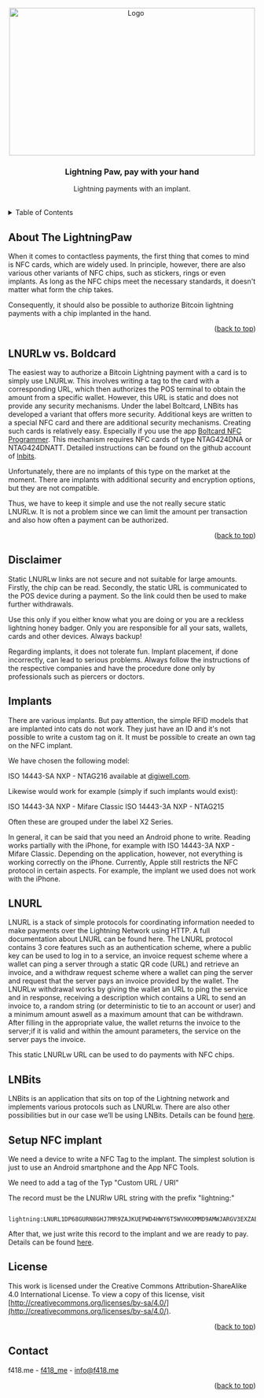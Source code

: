 

<!-- PROJECT LOGO -->
<br />
<div align="center">
  <a href="https://github.com/f418me/LightningPaw">
    <img src="https://github.com/f418me/LightningPaw/images/bild_title.jpg" alt="Logo" width="500" height="300">
  </a>

  <h3 align="center">Lightning Paw, pay with your hand</h3>

  <p align="center">
    Lightning payments with an implant.
    <br />
    <br />
  </p>
</div>



<!-- TABLE OF CONTENTS -->
<details>
  <summary>Table of Contents</summary>
  <ol>
    <li><a href="#about-the-lightningpaw">About the LightningPaw</a></li>
    <li><a href="#LNURLw-Boldcard">LNURLw vs. Boldcard</a></li>
    <li><a href="#LNURL">LNURL</a></li>
    <li><a href="#disclaimer">Disclaimer</a></li>
    <li><a href="#implants">Implants</a></li>
    <li><a href="#setup-nfc-implant">Setup NFC Implant</a></li>
    <li><a href="#license">License</a></li>
    <li><a href="#contact">Contact</a></li>
  </ol>
</details>



<!-- ABOUT THE LIGHTNINGPAW -->
## About The LightningPaw

<!-- 
[![Product Name Screen Shot][product-screenshot]](https://example.com)
-->

When it comes to contactless payments, the first thing that comes to mind is NFC cards, which are widely used. In principle, however, there are also various other variants of NFC chips, such as stickers, rings or even implants. As long as the NFC chips meet the necessary standards, it doesn't matter what form the chip takes.

Consequently, it should also be possible to authorize Bitcoin lightning payments with a chip implanted in the hand.




<p align="right">(<a href="#readme-top">back to top</a>)</p>




<!-- LNURLw BOLTCARD -->
## LNURLw vs. Boldcard

The easiest way to authorize a Bitcoin Lightning payment with a card is to simply use LNURLw. This involves writing a tag to the card with a corresponding URL, which then authorizes the POS terminal to obtain the amount from a specific wallet. However, this URL is static and does not provide any security mechanisms. Under the label Boltcard, LNBits has developed a variant that offers more security. Additional keys are written to a special NFC card and there are additional security mechanisms. Creating such cards is relatively easy. Especially if you use the app [Boltcard NFC Programmer](https://play.google.com/store/apps/details?id=com.lightningnfcapp). This mechanism requires NFC cards of type NTAG424DNA or NTAG424DNATT. Detailed instructions can be found on the github account of [lnbits](https://github.com/lnbits/lnbits/tree/main/lnbits/extensions/boltcards).

Unfortunately, there are no implants of this type on the market at the moment. There are implants with additional security and encryption options, but they are not compatible.

Thus, we have to keep it simple and use the not really secure static LNURLw. It is not a problem since we can limit the amount per transaction and also how often a payment can be authorized. 


<p align="right">(<a href="#readme-top">back to top</a>)</p>



<!-- DISCLAIMER -->
## Disclaimer

Static LNURLw links are not secure and not suitable for large amounts. Firstly, the chip can be read. Secondly, the static URL is communicated to the POS device during a payment. So the link could then be used to make further withdrawals.

Use this only if you either know what you are doing or you are a reckless lightning honey badger. Only you are responsible for all your sats, wallets, cards and other devices. Always backup! 

Regarding implants, it does not tolerate fun. Implant placement, if done incorrectly, can lead to serious problems. Always follow the instructions of the respective companies and have the procedure done only by professionals such as piercers or doctors.



<!-- IMPLANTS -->
## Implants

There are various implants. But pay attention, the simple RFID models that are implanted into cats do not work.  They just have an ID and it's not possible to write a custom tag on it. It must be possible to create an own tag on the NFC implant.

We have chosen the following model:

ISO 14443-SA NXP - NTAG216 available at [digiwell.com](https://digiwell.com/).

Likewise would work for example (simply if such implants would exist):

ISO 14443-3A NXP - Mifare Classic
ISO 14443-3A NXP - NTAG215

Often these are grouped under the label X2 Series. 

In general, it can be said that you need an Android phone to write. Reading works partially with the iPhone, for example with ISO 14443-3A NXP - Mifare Classic. Depending on the application, however, not everything is working correctly on the iPhone. Currently, Apple still restricts the NFC protocol in certain aspects. For example, the implant we used does not work with the iPhone. 



<!-- LNURL -->
## LNURL

LNURL is a stack of simple protocols for coordinating information needed to make payments over the Lightning Network using HTTP. A full documentation about LNURL can be found here. 
The LNURL protocol contains 3 core features such as an authentication scheme, where a public key can be used to log in to a service, an invoice request scheme where a wallet can ping a server through a static QR code (URL) and retrieve an invoice, and a withdraw request scheme where a wallet can ping the server and request that the server pays an invoice provided by the wallet. 
The LNURLw withdrawal works by giving the wallet an URL to ping the service and in response, receiving a description which contains a URL to send an invoice to, a random string (or deterministic to tie to an account or user) and a minimum amount aswell as a maximum amount that can be withdrawn. After filling in the appropriate value, the wallet returns the invoice to the server;if it is valid and within the amount parameters, the service on the server pays the invoice.

This static LNURLw URL can be used to do payments with NFC chips.


## LNBits
LNBits is an application that sits on top of the Lightning network and implements various protocols such as LNURLw. There are also other possibilities but in our case we’ll be using LNBits. Details can be found [here](https://github.com/f418me/LightningPaw/descriptions/lnbits_setup.me).


<!-- SETUP NFC IMPLANT -->
## Setup NFC implant

We need a device to write a NFC Tag to the implant. The simplest solution is just to use an Android smartphone and the App NFC Tools.

 We need to add a tag of the Typ "Custom URL / URI"

The record must be the LNURlw URL string with the prefix "lightning:"


 ```
   lightning:LNURL1DP68GURN8GHJ7MR9ZAJKUEPWD4HWY6T5WVHXXMMD9AMWJARGV3EXZAE0V5CXJTMGXYHKCMN2WFGZ7DJ9VU68X328VF3K8J6TXS64QNN02PA9J4RE0VLVCR
   ```

After that, we just write this record to the implant and we are ready to pay. Details can be found [here](https://github.com/f418me/LightningPaw/descriptions/implant_setup.me).






<!-- LICENSE -->
## License
This work is licensed under the Creative Commons Attribution-ShareAlike 4.0
International License. To view a copy of this license, visit
[http://creativecommons.org/licenses/by-sa/4.0/](http://creativecommons.org/licenses/by-sa/4.0/).

<p align="right">(<a href="#readme-top">back to top</a>)</p>



<!-- CONTACT -->
## Contact

f418.me - [f418_me](https://twitter.com/f418_me) - info@f418.me


<p align="right">(<a href="#readme-top">back to top</a>)</p>




<!-- MARKDOWN LINKS & IMAGES -->
<!-- https://www.markdownguide.org/basic-syntax/#reference-style-links -->
[linkedin-shield]: https://img.shields.io/badge/-LinkedIn-black.svg?style=for-the-badge&logo=linkedin&colorB=555
[linkedin-url]: https://www.linkedin.com/company/f418-me/
[product-screenshot]: images/screenshot.png
